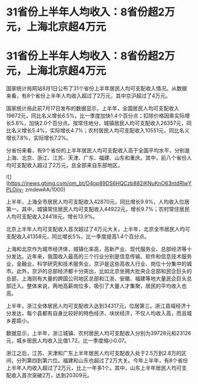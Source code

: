 # 31省份上半年人均收入：8省份超2万元，上海北京超4万元

# 31省份上半年人均收入：8省份超2万元，上海北京超4万元

国家统计局网站8月1日公布了31个省份上半年居民人均可支配收入情况。从数据来看，有8个省份上半年人均收入超过了2万元，其中京沪超过了4万元。

国家统计局此前7月17日发布的数据显示，上半年，全国居民人均可支配收入19672元，同比名义增长6.5%，比一季度加快1.4个百分点；扣除价格因素实际增长5.8%，加快2.0个百分点。按常住地分，城镇居民人均可支配收入26357元，同比名义增长5.4%，实际增长4.7%；农村居民人均可支配收入10551元，同比名义增长7.8%，实际增长7.2%。

分省份来看，有9个省份的上半年居民人均可支配收入高于全国平均水平，分别是上海、北京、浙江、江苏、天津、广东、福建、山东和重庆。其中，前八个省份人均可支配收入超过了2万元，且全部来自东部地区。

![](https://inews.gtimg.com/om_bt/O4op89DS6HQCzb882iKNuKnO63ntdRlwYPLOjiy-
zmdewAA/1000)

上半年，上海全市居民人均可支配收入42870元，同比增长9.9%，人均收入位居第一。其中，城镇常住居民人均可支配收入44922元，增长9.7%；农村常住居民人均可支配收入24418元，增长13.9%。

北京上半年人均可支配收入首次超过了4万元大关。上半年，北京全市居民人均可支配收入41358元，同比增长5%，比一季度提高1.4个百分点。

上海和北京作为城市经济体，城镇化率高，高新产业、现代服务业、总部经济等十分发达。近年来，我国收入最高的三个行业分别是信息传输、软件和信息技术服务业，金融业，科学研究和技术服务业，京沪是这些高收入行业、岗位十分集中的城市。此外，京沪的总部经济都十分突出，比如北京坐拥大批央企总部和民企巨头的总部，上海则有大量的跨国公司地区总部和江浙、安徽、福建等地大量民企巨头总部迁入。整体来说，两地高薪岗位多，吸引了大量人才集聚，居民的平均收入也高。

上半年，浙江全体居民人均可支配收入达到34317元，位居第三。浙江县域经济十分发达，每个县都有自身比较好的特色经济、块状经济，不仅人均收入高，而且城乡差距小。

数据显示，上半年，浙江城镇、农村居民人均可支配收入分别为39728元和23126元，城乡居民人均收入比值1.72，比一季度缩小0.07。

浙江之后，江苏、天津和广东上半年居民人均可支配收入处于2.5万到2.8万的区间，分列第四到第六位。福建和山东也超过了2万大关。今年上半年，有8个省份上半年人均收入超过了2万元，比上一年多1个。其中，山东上半年居民人均可支配收入首次突破2万，达到20309元。

